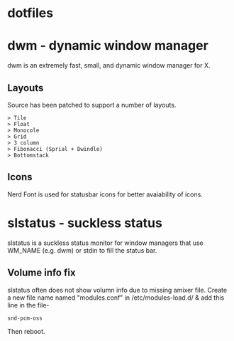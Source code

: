 # dotfiles

dwm - dynamic window manager
============================
dwm is an extremely fast, small, and dynamic window manager for X.

Layouts
-------
Source has been patched to support a number of layouts.

	> Tile
	> Float
	> Monocole
	> Grid
	> 3 column
	> Fibonacci (Sprial + Dwindle)
	> Bottomstack

Icons
-----
Nerd Font is used for statusbar icons for better avaiability of icons.


slstatus - suckless status
==========================
slstatus is a suckless status monitor for window managers that use WM_NAME
(e.g. dwm) or stdin to fill the status bar.

Volume info fix
---------------
slstatus often does not show volumn info due to missing amixer file.
Create a new file name named "modules.conf" in /etc/modules-load.d/ & add this line in the file-

	snd-pcm-oss

Then reboot.

